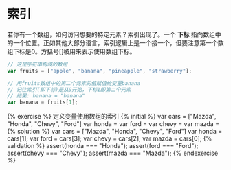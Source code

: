 # 索引

若你有一个数组，如何访问想要的特定元素？索引出现了。一个 **下标** 指向数组中的一个位置。正如其他大部分语言，索引逻辑上是一个接一个，但要注意第一个数组下标是0。方括号[]被用来表示使用数组下标。

```javascript
// 这是字符串构成的数组
var fruits = ["apple", "banana", "pineapple", "strawberry"];

// 用fruits数组中的第二个元素的值赋值给变量banana
// 记住索引(即下标)是从0开始，下标1即第二个元素
// 结果: banana = "banana"
var banana = fruits[1];
```

{% exercise %}
定义变量使用数组的索引
{% initial %}
var cars = ["Mazda", "Honda", "Chevy", "Ford"]
var honda =
var ford =
var chevy =
var mazda =
{% solution %}
var cars = ["Mazda", "Honda", "Chevy", "Ford"]
var honda = cars[1];
var ford = cars[3];
var chevy = cars[2];
var mazda = cars[0];
{% validation %}
assert(honda === "Honda");
assert(ford === "Ford");
assert(chevy === "Chevy");
assert(mazda === "Mazda");
{% endexercise %}
